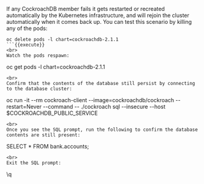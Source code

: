 If any CockroachDB member fails it gets restarted or recreated automatically by the Kubernetes infrastructure, and will rejoin the cluster automatically when it comes back up. You can test this scenario by killing any of the pods:

```
oc delete pods -l chart=cockroachdb-2.1.1
```{{execute}}
<br>
Watch the pods respawn:

```
oc get pods -l chart=cockroachdb-2.1.1
```
<br>
Confirm that the contents of the database still persist by connecting to the database cluster:

```
oc run -it --rm cockroach-client --image=cockroachdb/cockroach --restart=Never --command -- ./cockroach sql --insecure --host $COCKROACHDB_PUBLIC_SERVICE
```{{execute}}
<br>
Once you see the SQL prompt, run the following to confirm the database contents are still present:

```
SELECT * FROM bank.accounts;
```{{execute}}
<br>
Exit the SQL prompt:
```
\q
```{{execute}}